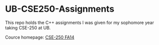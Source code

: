 UB-CSE250-Assignments
=====================

This repo holds the C++ assignments I was given for my sophomore year taking CSE-250 at UB.

Cource homepage: [CSE-250 FA14](http://www.cse.buffalo.edu/~hungngo/classes/2014/Fall/250/)
